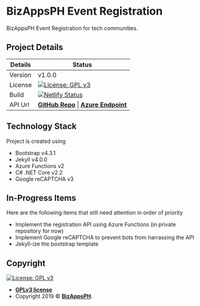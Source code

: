 # BizAppsPH Event Registration
BizAppsPH Event Registration for tech communities.

## Project Details

| Details  | Status |
| ------------- | ------------- |
| Version | v1.0.0 |
| License | [![License: GPL v3](https://img.shields.io/badge/License-GPLv3-blue.svg)](https://opensource.org/licenses/GPL-3.0)  |
| Build   | [![Netlify Status](https://api.netlify.com/api/v1/badges/1855f265-e264-4536-a761-8157516799e3/deploy-status)](https://app.netlify.com/sites/bizappsph-events/deploys) |
| API Url | **[GitHub Repo](https://github.com/BizAppsPH/events-registration-service)** &#124; **[Azure Endpoint](https://opensource.org/licenses/GPL-3.0)** |



## Technology Stack
Project is created using
- Bootstrap v4.3.1
- Jekyll v4.0.0
- Azure Functions v2
- C# .NET Core v2.2
- Google reCAPTCHA v3

## In-Progress Items
Here are the following items that still need attention in order of priority
- Implement the registration API using Azure Functions (in private repository for now)
- Implement Google reCAPTCHA to prevent bots from harrassing the API
- Jekyll-ize the bootstrap template

## Copyright
[![License: GPL v3](https://img.shields.io/badge/License-GPLv3-blue.svg)](https://opensource.org/licenses/GPL-3.0)

- **[GPLv3 license](https://opensource.org/licenses/GPL-3.0)**
- Copyright 2019 © **[BizAppsPH](https://events.bizappsph.org)**.